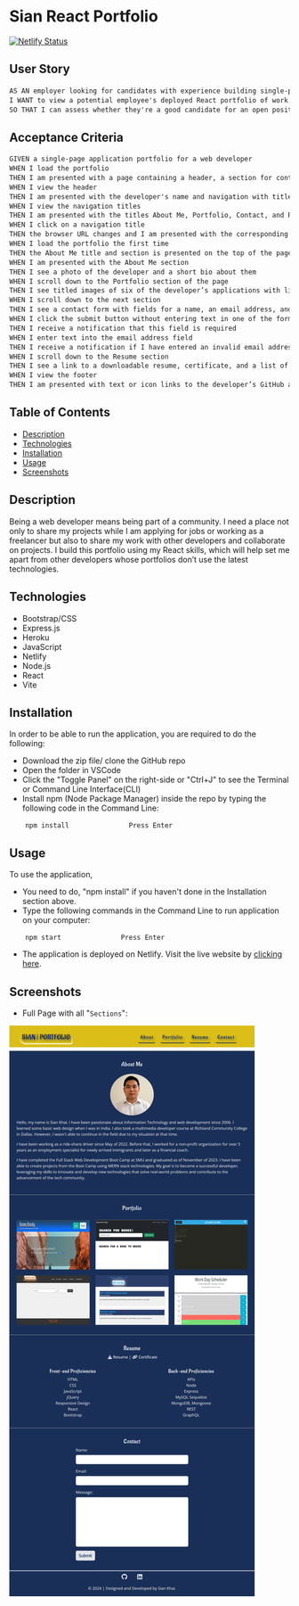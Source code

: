 # Sian React Portfolio

[![Netlify Status](https://api.netlify.com/api/v1/badges/ec59127d-872b-4184-8d5c-5515c56173e3/deploy-status)](https://app.netlify.com/sites/sian-react-portfolio/deploys)

## User Story

```md
AS AN employer looking for candidates with experience building single-page applications
I WANT to view a potential employee's deployed React portfolio of work samples
SO THAT I can assess whether they're a good candidate for an open position
```

## Acceptance Criteria

```md
GIVEN a single-page application portfolio for a web developer
WHEN I load the portfolio
THEN I am presented with a page containing a header, a section for content, and a footer
WHEN I view the header
THEN I am presented with the developer's name and navigation with titles corresponding to different sections of the portfolio
WHEN I view the navigation titles
THEN I am presented with the titles About Me, Portfolio, Contact, and Resume, and the title corresponding to the current section is highlighted
WHEN I click on a navigation title
THEN the browser URL changes and I am presented with the corresponding section below the navigation and that title is highlighted
WHEN I load the portfolio the first time
THEN the About Me title and section is presented on the top of the page
WHEN I am presented with the About Me section
THEN I see a photo of the developer and a short bio about them
WHEN I scroll down to the Portfolio section of the page
THEN I see titled images of six of the developer’s applications with links to both the deployed applications and the corresponding GitHub repositories
WHEN I scroll down to the next section
THEN I see a contact form with fields for a name, an email address, and a message
WHEN I click the submit button without entering text in one of the form fields
THEN I receive a notification that this field is required
WHEN I enter text into the email address field
THEN I receive a notification if I have entered an invalid email address
WHEN I scroll down to the Resume section
THEN I see a link to a downloadable resume, certificate, and a list of the developer’s proficiencies
WHEN I view the footer
THEN I am presented with text or icon links to the developer’s GitHub and LinkedIn profiles
```

## Table of Contents

- [Description](#description)
- [Technologies](#technologies)
- [Installation](#installation)
- [Usage](#usage)
- [Screenshots](#screenshots)

## Description

Being a web developer means being part of a community. I need a place not only to share my projects while
I am applying for jobs or working as a freelancer but also to share my work with other developers and collaborate on projects.
I build this portfolio using my React skills, which will help set me apart from other developers whose portfolios don’t use the latest technologies.

## Technologies

- Bootstrap/CSS
- Express.js
- Heroku
- JavaScript
- Netlify
- Node.js
- React
- Vite

## Installation

In order to be able to run the application, you are required to do the following:

- Download the zip file/ clone the GitHub repo
- Open the folder in VSCode
- Click the "Toggle Panel" on the right-side or "Ctrl+J" to see the Terminal or Command Line Interface(CLI)
- Install npm (Node Package Manager) inside the repo by typing the following code in the Command Line:

```
    npm install               Press Enter
```

## Usage

To use the application,

- You need to do, "npm install" if you haven't done in the Installation section above.
- Type the following commands in the Command Line to run application on your computer:

```
    npm start               Press Enter
```

- The application is deployed on Netlify. Visit the live website by [clicking here](https://sian-react-portfolio.netlify.app/).

## Screenshots

- Full Page with all "`Sections`":

![Full Page Screenshot](./public/assets/screenshots/full-page-screenshot.png)
